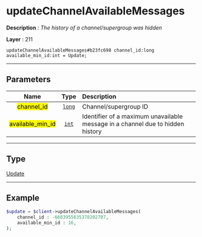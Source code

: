 # updateChannelAvailableMessages

**Description** : *The history of a channel/supergroup was hidden*

**Layer** : 211

```tl
updateChannelAvailableMessages#b23fc698 channel_id:long available_min_id:int = Update;
```

---

## Parameters

| Name | Type | Description |
| :---: | :---: | :--- |
| <mark>channel_id</mark> | [`long`](type/long) | Channel/supergroup ID |
| <mark>available_min_id</mark> | [`int`](type/int) | Identifier of a maximum unavailable message in a channel due to hidden history |

---

## Type

[Update](type/Update)

---

## Example

```php
$update = $client->updateChannelAvailableMessages(
	channel_id : -6683955635378202707,
	available_min_id : 16,
);
```